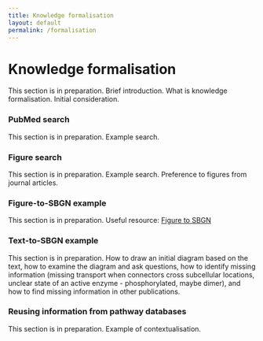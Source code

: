 ```yaml
---
title: Knowledge formalisation
layout: default
permalink: /formalisation
---
```


# Knowledge formalisation

<!--
[PubMed search](#pubmed-search)  
[Figure search](#figure-search)  
[Figure-to-SBGN example](#figure-to-sbgn-example)  
[Text-to-SBGN example](#text-to-sbgn-example)  
[Reusing information from pathway databases](#reusing-information-from-pathway-databases)  
-->

This section is in preparation. Brief introduction. What is knowledge formalisation. Initial consideration.

### PubMed search

This section is in preparation. Example search.

### Figure search

This section is in preparation. Example search. Preference to figures from journal articles.

### Figure-to-SBGN example

This section is in preparation. Useful resource: [Figure to SBGN](https://sbgn.github.io/figuretosbgn)

### Text-to-SBGN example

This section is in preparation. How to draw an initial diagram based on the text, how to examine the diagram and ask questions, how to identify missing information (missing transport when connectors cross subcellular locations, unclear state of an active enzyme - phosphorylated, maybe dimer), and how to find missing information in other publications.

### Reusing information from pathway databases

This section is in preparation. Example of contextualisation.
